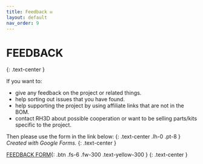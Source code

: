 ```yaml
---
title: Feedback ✉️
layout: default
nav_order: 9
---
```

# FEEDBACK
{: .text-center }

If you want to:
- give any feedback on the project or related things.
- help sorting out issues that you have found.
- help supporting the project by using affiliate links that are not in the BOM.
- contact RH3D about possible cooperation or want to be selling parts/kits specific to the project.

Then please use the form in the link below:
{: .text-center .lh-0 .pt-8 }
*Created with Google Forms.*
{: .text-center }

[FEEDBACK FORM]{: .btn .fs-6 .fw-300 .text-yellow-300 }
{: .text-center }

[FEEDBACK FORM]: https://forms.gle/o5UT37fGMugg6jLb9
